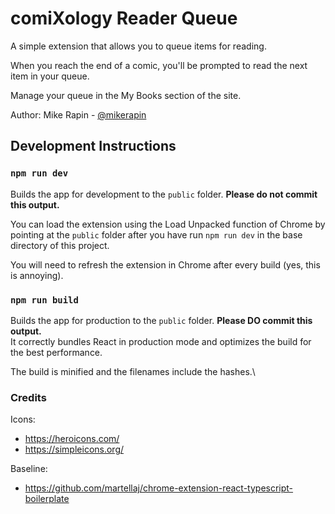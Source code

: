 # comiXology Reader Queue
A simple extension that allows you to queue items for reading.

When you reach the end of a comic, you'll be prompted to read the next item in your queue. 

Manage your queue in the My Books section of the site.

Author: Mike Rapin - [@mikerapin](https://www.twitter.com/mikerapin)

## Development Instructions

### `npm run dev`

Builds the app for development to the `public` folder. **Please do not commit this output.**

You can load the extension using the Load Unpacked function of Chrome by pointing at the `public` folder after you have run `npm run dev` in the base directory of this project.

You will need to refresh the extension in Chrome after every build (yes, this is annoying).

### `npm run build`

Builds the app for production to the `public` folder. **Please DO commit this output.**\
It correctly bundles React in production mode and optimizes the build for the best performance.

The build is minified and the filenames include the hashes.\

### Credits

Icons: 
 - https://heroicons.com/
 - https://simpleicons.org/

 Baseline:
- https://github.com/martellaj/chrome-extension-react-typescript-boilerplate
